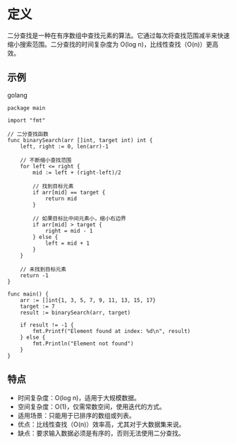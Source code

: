 # 定义

二分查找是一种在有序数组中查找元素的算法。它通过每次将查找范围减半来快速缩小搜索范围。二分查找的时间复杂度为 O(log n)，比线性查找（O(n)）更高效。

## 示例

golang

```golang
package main

import "fmt"

// 二分查找函数
func binarySearch(arr []int, target int) int {
    left, right := 0, len(arr)-1
    
    // 不断缩小查找范围
    for left <= right {
        mid := left + (right-left)/2

        // 找到目标元素
        if arr[mid] == target {
            return mid
        }

        // 如果目标比中间元素小，缩小右边界
        if arr[mid] > target {
            right = mid - 1
        } else {
            left = mid + 1
        }
    }
    
    // 未找到目标元素
    return -1
}

func main() {
    arr := []int{1, 3, 5, 7, 9, 11, 13, 15, 17}
    target := 7
    result := binarySearch(arr, target)
    
    if result != -1 {
        fmt.Printf("Element found at index: %d\n", result)
    } else {
        fmt.Println("Element not found")
    }
}
```

## 特点

- 时间复杂度：O(log n)，适用于大规模数据。
- 空间复杂度：O(1)，仅需常数空间，使用迭代的方式。
- 适用场景：只能用于已排序的数组或列表。
- 优点：比线性查找（O(n)）效率高，尤其对于大数据集来说。
- 缺点：要求输入数据必须是有序的，否则无法使用二分查找。
